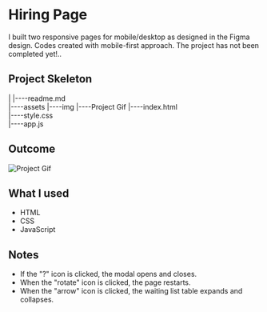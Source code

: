 # Hiring Page
I built two responsive pages for mobile/desktop as designed in the Figma design. Codes created with mobile-first approach.
The project has not been completed yet!..

## Project Skeleton

|
|----readme.md                  
|----assets
        |----img
        |----Project Gif
|----index.html  
|----style.css   
|----app.js  


## Outcome
![Project Gif](./assets/ProjectGif.gif)

## What I used
- HTML
- CSS
- JavaScript


## Notes
- If the "?" icon is clicked, the modal opens and closes.
- When the "rotate" icon is clicked, the page restarts.
- When the "arrow" icon is clicked, the waiting list table expands and collapses.